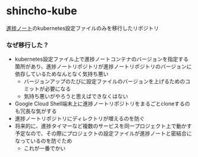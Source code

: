 # shincho-kube

[進捗ノート](https://github.com/furikake6000/ShinchokuNote)のkubernetes設定ファイルのみを移行したリポジトリ

### なぜ移行した？

- kubernetes設定ファイル上で進捗ノートコンテナのバージョンを指定する箇所があり、進捗ノートリポジトリが進捗ノートリポジトリのバージョンに依存しているためなんとなく気持ち悪い
  - バージョンアップのたびに設定ファイルのバージョンを上げるためのコミットが必要になる
  - 気持ち悪いがやろうと思えばできなくはない
- Google Cloud Shell端末上に進捗ノートリポジトリをまるごとcloneするのも冗長な気がする
- 進捗ノートリポジトリにディレクトリが増えるのを防ぐ
- 将来的に、進捗タイマーなど複数のサービスを同一プロジェクト上で動かす予定なので、その際にプロジェクトの設定ファイルが進捗ノートと密結合になっているのを防ぐため
  - これが一番でかい
